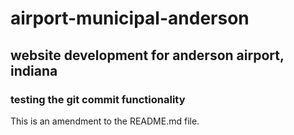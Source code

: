 # airport-municipal-anderson
## website development for anderson airport, indiana
### testing the git commit functionality

This is an amendment to the README.md file. 